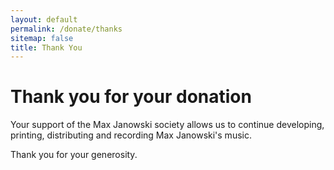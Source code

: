 ```yaml
---
layout: default
permalink: /donate/thanks
sitemap: false
title: Thank You
---
```


# Thank you for your donation

Your support of the Max Janowski society allows us to continue developing, printing, distributing and recording Max Janowski's music.  

Thank you for your generosity.
